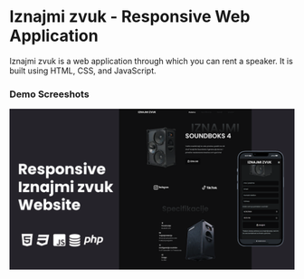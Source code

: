 # Iznajmi zvuk - Responsive Web Application

Iznajmi zvuk is a web application through which you can rent a speaker. It is built using HTML, CSS, and JavaScript.

### Demo Screeshots

![Iznajmi Zvuk](./assets/img/project_iznajmi_zvuk.png "Iznajmi Zvuk Demo")
